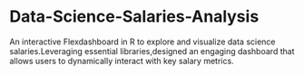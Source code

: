 # Data-Science-Salaries-Analysis
An interactive Flexdashboard in R to explore and visualize data science salaries.Leveraging essential libraries,designed an engaging dashboard that allows users to dynamically interact with key salary metrics.
